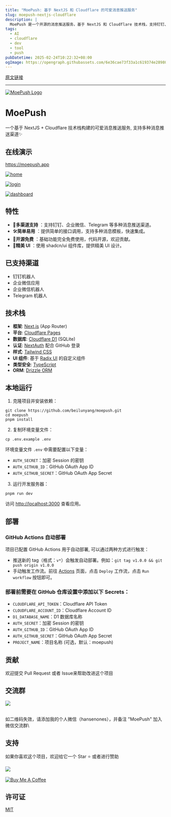 ```yaml
---
title: "MoePush: 基于 NextJS 和 Cloudflare 的可爱消息推送服务"
slug: moepush-nextjs-cloudflare
description: |
  MoePush 是一个开源的消息推送服务，基于 NextJS 和 Cloudflare 技术栈，支持钉钉、企业微信、Telegram 等多种渠道，提供简易的接口和精美的 UI 设计，完全免费使用！
tags: 
  - AI
  - cloudflare
  - dev
  - tool
  - push
pubDatetime: 2025-02-24T10:22:32+08:00
ogImage: https://opengraph.githubassets.com/6e36cae73f33a1c619374e289800e1d0a5643c76331b30e8b843bb518b18158f/beilunyang/moepush
---
```


[原文链接](https://github.com/beilunyang/moepush)

---

[![MoePush Logo](/beilunyang/moepush/raw/main/public/logo.png)](https://github.com/beilunyang/moepush/blob/main/public/logo.png)

# MoePush

[](#moepush)

一个基于 NextJS + Cloudflare 技术栈构建的可爱消息推送服务, 支持多种消息推送渠道✨

## 在线演示

[](#在线演示)

<https://moepush.app>

[![home](https://camo.githubusercontent.com/09272aac928381a828ebe12491123b96f16beff2c7235f24789dab9ed06fe24d/68747470733a2f2f7069632e6f74616b752e72656e2f32303235303232312f4151414435623878473976567746562d2e6a7067)](https://camo.githubusercontent.com/09272aac928381a828ebe12491123b96f16beff2c7235f24789dab9ed06fe24d/68747470733a2f2f7069632e6f74616b752e72656e2f32303235303232312f4151414435623878473976567746562d2e6a7067)

[![login](https://camo.githubusercontent.com/e478d90baa7429d1b3d5df061bdb4722c51b58d3ee59c62b924d7df140c12f3a/68747470733a2f2f7069632e6f74616b752e72656e2f32303235303232312f4151414436373878473976567746562d2e6a7067)](https://camo.githubusercontent.com/e478d90baa7429d1b3d5df061bdb4722c51b58d3ee59c62b924d7df140c12f3a/68747470733a2f2f7069632e6f74616b752e72656e2f32303235303232312f4151414436373878473976567746562d2e6a7067)

[![dashboard](https://camo.githubusercontent.com/54e74313b90a3c71c020e58f3a0e1cc2f065c79443dec390b5f337eaad47a208/68747470733a2f2f7069632e6f74616b752e72656e2f32303235303232312f4151414437623878473976567746562d2e6a7067)](https://camo.githubusercontent.com/54e74313b90a3c71c020e58f3a0e1cc2f065c79443dec390b5f337eaad47a208/68747470733a2f2f7069632e6f74616b752e72656e2f32303235303232312f4151414437623878473976567746562d2e6a7067)

## 特性

[](#特性)

* 📡**多渠道支持** ：支持钉钉、企业微信、Telegram 等多种消息推送渠道。
* 🛠️**简单易用** ：提供简单的接口调用，支持多种消息模板，快速集成。
* 💖**开源免费** ：基础功能完全免费使用，代码开源，欢迎贡献。
* 🎨**精美 UI** ：使用 shadcn/ui 组件库，提供精美 UI 设计。

## 已支持渠道

[](#已支持渠道)

* 钉钉机器人
* 企业微信应用
* 企业微信机器人
* Telegram 机器人

## 技术栈

[](#技术栈)

* **框架**: [Next.js](https://nextjs.org/) (App Router)
* **平台**: [Cloudflare Pages](https://pages.cloudflare.com/)
* **数据库**: [Cloudflare D1](https://developers.cloudflare.com/d1/) (SQLite)
* **认证**: [NextAuth](https://authjs.dev/getting-started/installation?framework=Next.js) 配合 GitHub 登录
* **样式**: [Tailwind CSS](https://tailwindcss.com/)
* **UI 组件**: 基于 [Radix UI](https://www.radix-ui.com/) 的自定义组件
* **类型安全**: [TypeScript](https://www.typescriptlang.org/)
* **ORM**: [Drizzle ORM](https://orm.drizzle.team/)

## 本地运行

[](#本地运行)

1. 克隆项目并安装依赖：

```
git clone https://github.com/beilunyang/moepush.git
cd moepush
pnpm install
```

2. 复制环境变量文件：

```
cp .env.example .env
```

环境变量文件 `.env` 中需要配置以下变量：

* `AUTH_SECRET`：加密 Session 的密钥
* `AUTH_GITHUB_ID`：GitHub OAuth App ID
* `AUTH_GITHUB_SECRET`：GitHub OAuth App Secret

3. 运行开发服务器：

```
pnpm run dev
```

访问 <http://localhost:3000> 查看应用。

## 部署

[](#部署)

### GitHub Actions 自动部署

[](#github-actions-自动部署)

项目已配置 GitHub Actions 用于自动部署, 可以通过两种方式进行触发：

* 推送新的 tag（格式：`v*`）会触发自动部署。例如：`git tag v1.0.0 && git push origin v1.0.0`
* 手动触发工作流。前往 [Actions](https://github.com/beilunyang/moepush/actions) 页面，点击 `Deploy` 工作流，点击 `Run workflow` 按钮即可。

### 部署前需要在 GitHub 仓库设置中添加以下 Secrets：

[](#部署前需要在-github-仓库设置中添加以下-secrets)

* `CLOUDFLARE_API_TOKEN`：Cloudflare API Token
* `CLOUDFLARE_ACCOUNT_ID`：Cloudflare Account ID
* `D1_DATABASE_NAME`：D1 数据库名称
* `AUTH_SECRET`：加密 Session 的密钥
* `AUTH_GITHUB_ID`：GitHub OAuth App ID
* `AUTH_GITHUB_SECRET`：GitHub OAuth App Secret
* `PROJECT_NAME`：项目名称 (可选，默认：moepush)

## 贡献

[](#贡献)

欢迎提交 Pull Request 或者 Issue来帮助改进这个项目

## 交流群

[](#交流群)

[![](https://camo.githubusercontent.com/e4a8eeec545c99b532edf41672d3bfc58e398ec39c28538f8505898be625f6f3/68747470733a2f2f7069632e6f74616b752e72656e2f32303235303232312f4151414438623878473976567746562d2e6a7067)](https://camo.githubusercontent.com/e4a8eeec545c99b532edf41672d3bfc58e398ec39c28538f8505898be625f6f3/68747470733a2f2f7069632e6f74616b752e72656e2f32303235303232312f4151414438623878473976567746562d2e6a7067)

\
如二维码失效，请添加我的个人微信（hansenones），并备注 "MoePush" 加入微信交流群\


## 支持

[](#支持)

如果你喜欢这个项目，欢迎给它一个 Star ⭐️ 或者进行赞助\
\
[![](https://camo.githubusercontent.com/29d2edf4609d47ff06d823482b5992cdca6c6a9f0b7b1ab540d6ddfb2f69f4b9/68747470733a2f2f7069632e6f74616b752e72656e2f32303234303231322f415141445072677847776f4957465a2d2e6a7067)](https://camo.githubusercontent.com/29d2edf4609d47ff06d823482b5992cdca6c6a9f0b7b1ab540d6ddfb2f69f4b9/68747470733a2f2f7069632e6f74616b752e72656e2f32303234303231322f415141445072677847776f4957465a2d2e6a7067)\
\
[![Buy Me A Coffee](https://camo.githubusercontent.com/10550f5b06d56d3478f5638a645e2df94cbd70fe828104d4ae55dd24d29486bc/68747470733a2f2f63646e2e6275796d6561636f666665652e636f6d2f627574746f6e732f76322f64656661756c742d626c75652e706e67)](https://www.buymeacoffee.com/beilunyang)

## 许可证

[](#许可证)

[MIT](https://github.com/beilunyang/moepush/blob/main/LICENSE)


